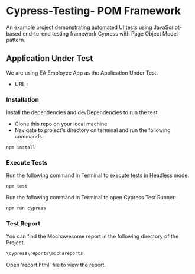 # Cypress-Testing- POM Framework 


An example project demonstrating automated UI tests using JavaScript-based end-to-end testing framework Cypress with Page Object Model pattern.

## Application Under Test

We are using EA Employee App as the Application Under Test.

* URL : 

### Installation

Install the dependencies and devDependencies to run the test.
- Clone this repo on your local machine
- Navigate to project's directory on terminal and run the following commands:

```sh
npm install
```

### Execute Tests

Run the following command in Terminal to execute tests in Headless mode:

```sh
npm test
```

Run the following command in Terminal to open Cypress Test Runner:

```sh
npm run cypress
```

### Test Report

You can find the Mochawesome report in the following directory of the Project.

```sh
\cypress\reports\mochareports
```

Open 'report.html' file to view the report.
